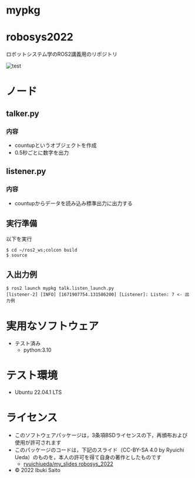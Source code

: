 # mypkg
# robosys2022
ロボットシステム学のROS2講義用のリポジトリ


![test](https://github.com/ibukisaito/mypkg/actions/workflows/test.yml/badge.svg)
# ノード

## talker.py
### 内容
* countupというオブジェクトを作成
* 0.5秒ごとに数字を出力

## listener.py
### 内容
* countupからデータを読み込み標準出力に出力する
## 実行準備
以下を実行
```
$ cd ~/ros2_ws;colcon build
$ source 
```
## 入出力例
```
$ ros2 launch mypkg talk.listen_launch.py
[listener-2] [INFO] [1671907754.131586200] [Listener]: Listen: 7 <- 出力例
```

# 実用なソフトウェア
* テスト済み
  * python:3.10


# テスト環境
* Ubuntu 22.04.1 LTS

# ライセンス
* このソフトウェアパッケージは，3条項BSDライセンスの下，再頒布および使用が許可されます
* このパッケージのコードは，下記のスライド（CC-BY-SA 4.0 by Ryuichi Ueda）のものを，本人の許可を得て自身の著作としたものです
	* [ryuichiueda/my_slides robosys_2022](https://github.com/ryuichiueda/my_slides/tree/master/robosys_2022)
* © 2022 Ibuki Saito
